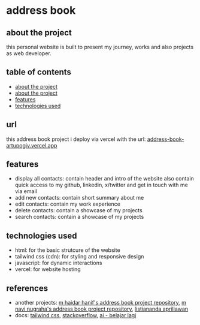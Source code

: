 <h1>address book</h1>


<h2>about the project</h2>
<p>this personal website is built to present my journey, works and also projects as web developer.</p>


<h2>table of contents</h2>
<ul>
    <li><a href="https://github.com/artupogiv/address-book/blob/master/README.md#about-the-project">about the project</a></li>
    <li><a href="https://github.com/artupogiv/address-book/blob/master/README.md#url">about the project</a></li>
    <li><a href="https://github.com/artupogiv/personal-website/blob/master/README.md#features">features</a></li>
    <li><a href="https://github.com/artupogiv/personal-website/blob/master/README.md#technologies-used">technologies used</a></li>
</ul>

<h2>url</h2>
<p>this address book project i deploy via vercel with the url: <a href="address-book-artupogiv.vercel.app">address-book-artupogiv.vercel.app</a></p>


<h2>features</h2>
<ul>
    <li>display all contacts: contain header and intro of the website also contain quick access to my github, linkedin, x/twitter and get in touch with me via email</li>
    <li>add new contacts: contain short summary about me</li>
    <li>edit contacts: contain my work experience</li>
    <li>delete contacts: contain a showcase of my projects</li>
    <li>search contacts: contain a showcase of my projects</li>
</ul>

<h2>technologies used</h2>
<ul>
    <li>html: for the basic strutcure of the website</li>
    <li>tailwind css (cdn): for styling and responsive design</li>
    <li>javascript: for dynamic interactions</li>
    <li>vercel: for website hosting</li>
</ul>

<h2>references</h2>
<ul>
    <li>another projects: <a href="https://github.com/mhaidarhanif/address-book">m haidar hanif's address book project repository</a>, <a href="https://github.com/navi-0115/address-book">m navi nugraha's address book project repository</a>, <a href="https://www.naandalist.com/">listiananda apriliawan</a></li>
    <li>docs: <a href="https://tailwindcss.com/docs">tailwind css</a>, <a href="stackoverflow.com">stackoverflow</a>, <a href="https://ai.belajarlagi.id">ai - belajar lagi</a></li>
</ul>
